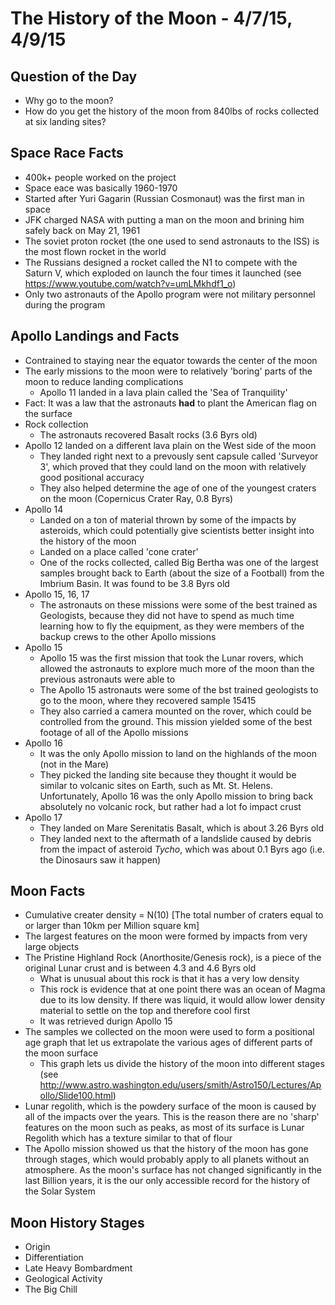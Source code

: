 # The History of the Moon - 4/7/15, 4/9/15


## Question of the Day
- Why go to the moon?
- How do you get the history of the moon from 840lbs of rocks collected at six landing sites?


## Space Race Facts
- 400k+ people worked on the project
- Space eace was basically 1960-1970
- Started after Yuri Gagarin (Russian Cosmonaut) was the first man in space
- JFK charged NASA with putting a man on the moon and brining him safely back on May 21, 1961
- The soviet proton rocket (the one used to send astronauts to the ISS) is the most flown rocket in the world
- The Russians designed a rocket called the N1 to compete with the Saturn V, which exploded on launch the four times it launched (see https://www.youtube.com/watch?v=umLMkhdf1_o)
- Only two astronauts of the Apollo program were not military personnel during the program


## Apollo Landings and Facts
- Contrained to staying near the equator towards the center of the moon
- The early missions to the moon were to relatively 'boring' parts of the moon to reduce landing complications
    + Apollo 11 landed in a lava plain called the 'Sea of Tranquility'
- Fact: It was a law that the astronauts **had** to plant the American flag on the surface
- Rock collection
    + The astronauts recovered Basalt rocks (3.6 Byrs old)
- Apollo 12 landed on a different lava plain on the West side of the moon
    + They landed right next to a prevously sent capsule called 'Surveyor 3', which proved that they could land on the moon with relatively good positional accuracy
    + They also helped determine the age of one of the youngest craters on the moon (Copernicus Crater Ray, 0.8 Byrs)
- Apollo 14
    + Landed on a ton of material thrown by some of the impacts by asteroids, which could potentially give scientists better insight into the history of the moon
    + Landed on a place called 'cone crater'
    + One of the rocks collected, called Big Bertha was one of the largest samples brought back to Earth (about the size of a Football) from the Imbrium Basin. It was found to be 3.8 Byrs old
- Apollo 15, 16, 17
    + The astronauts on these missions were some of the best trained as Geologists, because they did not have to spend as much time learning how to fly the equipment, as they were members of the backup crews to the other Apollo missions
- Apollo 15
    + Apollo 15 was the first mission that took the Lunar rovers, which allowed the astronauts to explore much more of the moon than the previous astronauts were able to
    + The Apollo 15 astronauts were some of the bst trained geologists to go to the moon, where they recovered sample 15415
    + They also carried a camera mounted on the rover, which could be controlled from the ground. This mission yielded some of the best footage of all of the Apollo missions
- Apollo 16
    + It was the only Apollo mission to land on the highlands of the moon (not in the Mare)
    + They picked the landing site because they thought it would be similar to volcanic sites on Earth, such as Mt. St. Helens. Unfortunately, Apollo 16 was the only Apollo mission to bring back absolutely no volcanic rock, but rather had a lot fo impact crust
- Apollo 17
    + They landed on Mare Serenitatis Basalt, which is about 3.26 Byrs old
    + They landed next to the aftermath of a landslide caused by debris from the impact of asteroid *Tycho*, which was about 0.1 Byrs ago (i.e. the Dinosaurs saw it happen)


## Moon Facts
- Cumulative creater density = N(10) [The total number of craters equal to or larger than 10km per Million square km]
- The largest features on the moon were formed by impacts from very large objects
- The Pristine Highland Rock (Anorthosite/Genesis rock), is a piece of the original Lunar crust and is between 4.3 and 4.6 Byrs old
    + What is unusual about this rock is that it has a very low density
    + This rock is evidence that at one point there was an ocean of Magma due to its low density. If there was liquid, it would allow lower density material to settle on the top and therefore cool first
    + It was retrieved durign Apollo 15
- The samples we collected on the moon were used to form a positional age graph that let us extrapolate the various ages of different parts of the moon surface
    + This graph lets us divide the history of the moon into different stages (see http://www.astro.washington.edu/users/smith/Astro150/Lectures/Apollo/Slide100.html)
- Lunar regolith, which is the powdery surface of the moon is caused by all of the impacts over the years. This is the reason there are no 'sharp' features on the moon such as peaks, as most of its surface is Lunar Regolith which has a texture similar to that of flour
- The Apollo mission showed us that the history of the moon has gone through stages, which would probably apply to all planets without an atmosphere. As the moon's surface has not changed significantly in the last Billion years, it is the our only accessible record for the history of the Solar System


## Moon History Stages
- Origin
- Differentiation
- Late Heavy Bombardment
- Geological Activity
- The Big Chill